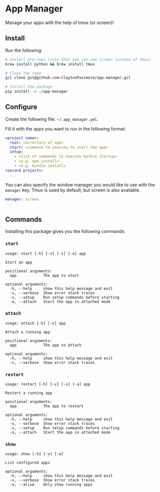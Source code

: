 # App Manager
Manage your apps with the help of tmux (or screen)!

## Install
Run the following:
```bash
# Install pre-reqs (note that you can use screen instead of tmux)
brew install python && brew install tmux

# Clone the repo
git clone git@github.com:ClaytonPassmore/app-manager.git

# Install the package
pip install -e ./app-manager
```

## Configure
Create the following file: `~/.app_manager.yml`.

Fill it with the apps you want to run in the following format:
```yml
<project name>:
  root: <directory of app>
  start: <command to execute to start the app>
  setup:
    - <list of commands to execute before startup>
    - <e.g. npm install>
    - <e.g. bundle install>
<second project>:
  ...
```

You can also specify the window manager you would like to use with the `manager` key.
Tmux is used by default, but screen is also available.
```yml
manager: screen
...
```


## Commands
Installing this package gives you the following commands:

### `start`
```
usage: start [-h] [-v] [-s] [-a] app

Start an app

positional arguments:
  app            The app to start

optional arguments:
  -h, --help     show this help message and exit
  -v, --verbose  Show error stack traces
  -s, --setup    Run setup commands before starting
  -a, --attach   Start the app in attached mode
```


### `attach`
```
usage: attach [-h] [-v] app

Attach a running app

positional arguments:
  app            The app to attach

optional arguments:
  -h, --help     show this help message and exit
  -v, --verbose  Show error stack traces
```


### `restart`
```
usage: restart [-h] [-v] [-s] [-a] app

Restart a running app

positional arguments:
  app            The app to restart

optional arguments:
  -h, --help     show this help message and exit
  -v, --verbose  Show error stack traces
  -s, --setup    Run setup commands before starting
  -a, --attach   Start the app in attached mode
```


### `show`
```
usage: show [-h] [-v] [-a]

List configured apps

optional arguments:
  -h, --help     show this help message and exit
  -v, --verbose  Show error stack traces
  -a, --alive    Only show running apps
```
